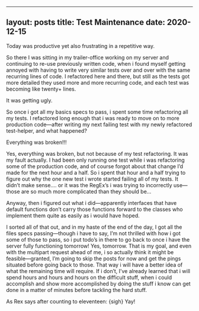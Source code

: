 
---
layout: posts
title: Test Maintenance
date: 2020-12-15
---

Today was productive yet also frustrating in a repetitive way.  

So there I was sitting in my trailer-office working on my server and continuing to re-use previously written code, when i found myself getting annoyed with having to write very similar tests over and over with the same recurring lines of code.  I refactored here and there, but still as the tests got more detailed they used more and more recurring code, and each test was becoming like twenty+ lines.  

It was getting ugly.

So once i got all my basics specs to pass, i spent some time refactoring all my tests.  I refactored long enough that i was ready to move on to more production code—after writing my next failing test with my newly refactored test-helper, and what happened?

Everything was broken!!!  

Yes, everything was broken, but not because of my test refactoring.  It was my fault actually.  I had been only running one test while i was refactoring some of the production code, and of course forgot about that change I’d made for the next hour and a half.  So i spent that hour and a half trying to figure out why the one new test i wrote started failing all of my tests.  It didn’t make sense…. or it was the RegEx’s i was trying to incorrectly use—those are so much more complicated than they should be…

Anyway, then i figured out what i did—apparently interfaces that have default functions don’t carry those functions forward to the classes who implement them quite as easily as i would have hoped.  

I sorted all of that out, and in my haste of the end of the day, I got all the files specs passing—though i have to say, I’m not thrilled with how i got some of those to pass, so i put todo’s in there to go back to once i have the server fully functioning tomorrow!  Yes, tomorrow.  That is my goal, and even with the multipart request ahead of me, i so actually think it might be feasible—granted, I’m going to skip the posts for now and get the pings situated before going back to those.  That way i will have a better idea of what the remaining time will require.  If i don’t, I’ve already learned that i will spend hours and hours and hours on the difficult stuff, when i could accomplish and show more accomplished by doing the stuff i know can get done in a matter of minutes before tackling the hard stuff.

As Rex says after counting to eleventeen: {sigh} Yay!
 

